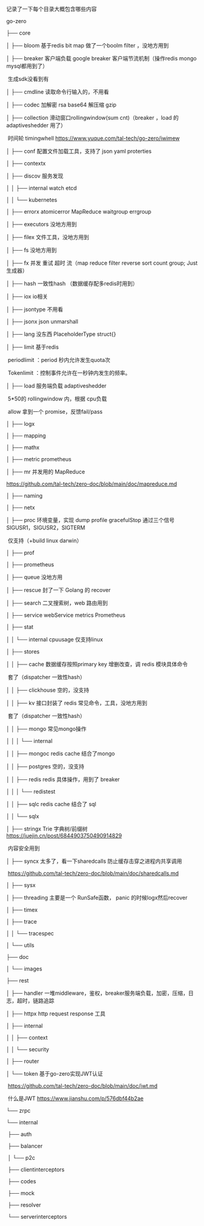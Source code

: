 记录了一下每个目录大概包含哪些内容

go-zero

├── core

│  ├── bloom 基于redis bit map 做了一个boolm filter ，没地方用到

│  ├── breaker 客户端负载 google breaker 客户端节流机制（操作redis mongo mysql都用到了）

​              生成sdk没看到有

│  ├── cmdline 读取命令行输入的，不用看

│  ├── codec 加解密 rsa base64 解压缩 gzip

│  ├── collection 滑动窗口rollingwindow(sum cnt)（breaker ，load 的 adaptiveshedder 用了）

​              时间轮 timingwhell https://www.yuque.com/tal-tech/go-zero/iwimew

│  ├── conf 配置文件加载工具，支持了 json yaml proterties

│  ├── contextx

│  ├── discov 服务发现

│  │  ├── internal watch etcd

│  │  └── kubernetes

│  ├── errorx atomicerror MapReduce waitgroup errgroup

│  ├── executors 没地方用到

│  ├── filex 文件工具，没地方用到

│  ├── fs 没地方用到

│  ├── fx 并发 重试 超时 流（map reduce filter reverse sort count group; Just生成器）

│  ├── hash 一致性hash （数据缓存配多redis时用到）

│  ├── iox io相关

│  ├── jsontype 不用看

│  ├── jsonx json unmarshall

│  ├── lang 没东西 PlaceholderType struct{}

│  ├── limit 基于redis

​				periodlimit ：period 秒内允许发生quota次

​				Tokenlimit ：控制事件允许在一秒钟内发生的频率。

│  ├── load 服务端负载 adaptiveshedder 

​				5*50的 rollingwindow 内，根据 cpu负载

​				allow 拿到一个 promise，反馈fail/pass

│  ├── logx

│  ├── mapping

│  ├── mathx

│  ├── metric prometheus

│  ├── mr 并发用的 MapReduce 

https://github.com/tal-tech/zero-doc/blob/main/doc/mapreduce.md

│  ├── naming

│  ├── netx

│  ├── proc 环境变量，实现 dump profile gracefulStop 通过三个信号 SIGUSR1，SIGUSR2，SIGTERM

​					仅支持（+build linux darwin）

│  ├── prof

│  ├── prometheus

│  ├── queue 没地方用

│  ├── rescue 封了一下 Golang 的 recover

│  ├── search 二叉搜索树，web 路由用到

│  ├── service webService metrics Prometheus

│  ├── stat

│  │  └── internal cpuusage 仅支持linux

│  ├── stores

│  │  ├── cache 数据缓存按照primary key 增删改查，调 redis 模块具体命令

​              套了（dispatcher 一致性hash）

│  │  ├── clickhouse 空的，没支持

│  │  ├── kv 接口封装了 redis 常见命令，工具，没地方用到

​              套了（dispatcher 一致性hash）

│  │  ├── mongo 常见mongo操作

│  │  │  └── internal

│  │  ├── mongoc redis cache 结合了mongo

│  │  ├── postgres 空的，没支持

│  │  ├── redis redis 具体操作，用到了 breaker

│  │  │  └── redistest

│  │  ├── sqlc redis cache 结合了 sql

│  │  └── sqlx

│  ├── stringx Trie 字典树/前缀树 https://juejin.cn/post/6844903750490914829

​              内容安全用到

│  ├── syncx 太多了，看一下sharedcalls 防止缓存击穿之进程内共享调用

​           https://github.com/tal-tech/zero-doc/blob/main/doc/sharedcalls.md

│  ├── sysx

│  ├── threading 主要是一个 RunSafe函数， panic 的时候logx然后recover

│  ├── timex

│  ├── trace

│  │  └── tracespec

│  └── utils

├── doc

│  └── images

├── rest

│  ├── handler 一堆middleware，鉴权，breaker服务端负载，加密，压缩，日志，超时，链路追踪

│  ├── httpx http request response 工具

│  ├── internal

│  │  ├── context

│  │  └── security

│  ├── router

│  └── token 基于go-zero实现JWT认证

​					https://github.com/tal-tech/zero-doc/blob/main/doc/jwt.md

​					什么是JWT https://www.jianshu.com/p/576dbf44b2ae

└── zrpc

  └── internal

​    ├── auth

​    ├── balancer

​    │  └── p2c

​    ├── clientinterceptors

​    ├── codes

​    ├── mock

​    ├── resolver

​    └── serverinterceptors